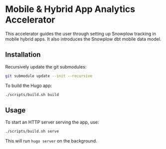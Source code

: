 # Mobile & Hybrid App Analytics Accelerator

This accelerator guides the user through setting up Snowplow tracking in mobile hybrid apps.
It also introduces the Snowplow dbt mobile data model.

## Installation

Recursively update the git submodules:

```sh
git submodule update --init --recursive
```

To build the Hugo app:

```sh
./scripts/build.sh build
```

## Usage

To start an HTTP server serving the app, use:

```sh
./scripts/build.sh serve
```

This will run `hugo server` on the background.
